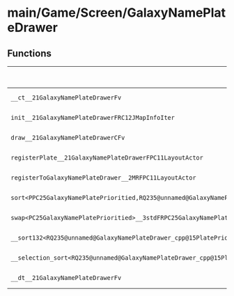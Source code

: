 # main/Game/Screen/GalaxyNamePlateDrawer

## Functions

| Name | Address | Match % |
|------|---------|---------|
| `__ct__21GalaxyNamePlateDrawerFv` | `0x80360B04` | :x: (0.0%) |
| `init__21GalaxyNamePlateDrawerFRC12JMapInfoIter` | `0x80360B5C` | :x: (0.0%) |
| `draw__21GalaxyNamePlateDrawerCFv` | `0x80360B70` | :x: (0.0%) |
| `registerPlate__21GalaxyNamePlateDrawerFPC11LayoutActor` | `0x80360E7C` | :x: (0.0%) |
| `registerToGalaxyNamePlateDrawer__2MRFPC11LayoutActor` | `0x80360EE8` | :x: (0.0%) |
| `sort<PPC25GalaxyNamePlatePrioritied,RQ235@unnamed@GalaxyNamePlateDrawer_cpp@15PlatePriorityLt>__3stdFPPC25GalaxyNamePlatePrioritiedPPC25GalaxyNamePlatePrioritiedRQ235@unnamed@GalaxyNamePlateDrawer_cpp@15PlatePriorityLt_v` | `0x80360F2C` | :x: (0.0%) |
| `swap<PC25GalaxyNamePlatePrioritied>__3stdFRPC25GalaxyNamePlatePrioritiedRPC25GalaxyNamePlatePrioritied_v` | `0x803611D4` | :x: (0.0%) |
| `__sort132<RQ235@unnamed@GalaxyNamePlateDrawer_cpp@15PlatePriorityLt,PPC25GalaxyNamePlatePrioritied>__3stdFPPC25GalaxyNamePlatePrioritiedPPC25GalaxyNamePlatePrioritiedPPC25GalaxyNamePlatePrioritiedRQ235@unnamed@GalaxyNamePlateDrawer_cpp@15PlatePriorityLt_v` | `0x803611E8` | :x: (0.0%) |
| `__selection_sort<RQ235@unnamed@GalaxyNamePlateDrawer_cpp@15PlatePriorityLt,PPC25GalaxyNamePlatePrioritied>__3stdFPPC25GalaxyNamePlatePrioritiedPPC25GalaxyNamePlatePrioritiedRQ235@unnamed@GalaxyNamePlateDrawer_cpp@15PlatePriorityLt_v` | `0x803612B0` | :x: (0.0%) |
| `__dt__21GalaxyNamePlateDrawerFv` | `0x8036134C` | :x: (0.0%) |
